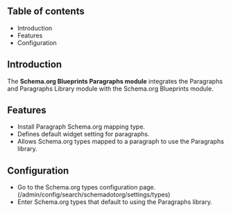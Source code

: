 Table of contents
-----------------

* Introduction
* Features
* Configuration


Introduction
------------

The **Schema.org Blueprints Paragraphs module** integrates the Paragraphs 
and Paragraphs Library module with the Schema.org Blueprints module.


Features
--------

- Install Paragraph Schema.org mapping type.
- Defines default widget setting for paragraphs.
- Allows Schema.org types mapped to a paragraph to use the Paragraphs library.

  
Configuration
-------------

- Go to the Schema.org types configuration page.
  (/admin/config/search/schemadotorg/settings/types)
- Enter Schema.org types that default to using the Paragraphs library.
